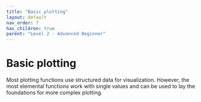 ```yaml
---
title: "Basic plotting"
layout: default
nav_order: 7
has_children: true
parent: "Level 2 - Advanced Beginner"
---
```


# Basic plotting

Most plotting functions use structured data for visualization. However, the most elemental functions work with single values and can be used to lay the foundations for more complex plotting. 


